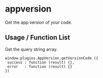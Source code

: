appversion
==================

Get the app version of your code.

Usage / Function List
----------------------

Get the query string array.
````
window.plugins.AppVersion.getVersionCode ({
 success : function (result) {},
 error   : function (result) {}
})
````
